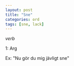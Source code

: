 ```yaml
---
layout: post
title: "Sne"
categories: ord
tags: [sne, lack]
---
```


*verb*

1: Arg

Ex: "Nu gör du mig jävligt sne"








